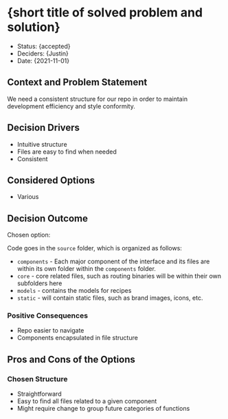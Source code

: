# {short title of solved problem and solution}

* Status: {accepted}
* Deciders: {Justin} <!-- optional -->
* Date: {2021-11-01} <!-- optional -->

## Context and Problem Statement

We need a consistent structure for our repo in order to maintain development efficiency and style conformity.

## Decision Drivers <!-- optional -->

* Intuitive structure
* Files are easy to find when needed
* Consistent

## Considered Options

* Various

## Decision Outcome

Chosen option:

Code goes in the `source` folder, which is organized as follows:
* `components` - Each major component of the interface and its files are within its own folder within the `components` folder.
* `core` - core related files, such as routing binaries will be within their own subfolders here
* `models` - contains the models for recipes
* `static` - will contain static files, such as brand images, icons, etc.

### Positive Consequences <!-- optional -->

* Repo easier to navigate
* Components encapsulated in file structure

## Pros and Cons of the Options <!-- optional -->

### Chosen Structure

* Straightforward
* Easy to find all files related to a given component
* Might require change to group future categories of functions
